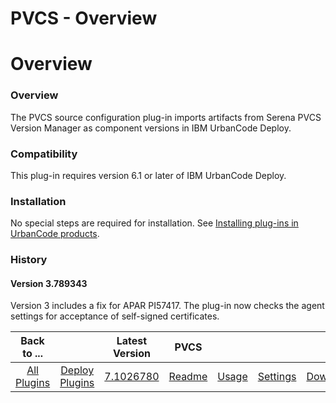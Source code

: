
PVCS - Overview
===============

# Overview


### Overview




The PVCS source configuration plug-in imports artifacts from Serena PVCS Version Manager as component versions in IBM UrbanCode Deploy.

### Compatibility

This plug-in requires version 6.1 or later of IBM UrbanCode Deploy.

### Installation

No special steps are required for installation. See [Installing plug-ins in UrbanCode products](https://www.urbancode.com/resource/installing-plug-ins-in-urbancode-products/ "Installing plug-ins in UrbanCode products").

### History

#### Version 3.789343

Version 3 includes a fix for APAR PI57417. The plug-in now checks the agent settings for acceptance of self-signed certificates.


|Back to ...||Latest Version|PVCS ||||
| :---: | :---: | :---: | :---: | :---: | :---: | :---: |
|[All Plugins](../../index.md)|[Deploy Plugins](../README.md)|[7.1026780](https://raw.githubusercontent.com/UrbanCode/IBM-UCD-PLUGINS/main/files/PvcsSourceConfig/PvcsSourceConfig-7.1026780.zip)|[Readme](README.md)|[Usage](usage.md)|[Settings](settings.md)|[Downloads](downloads.md)|
